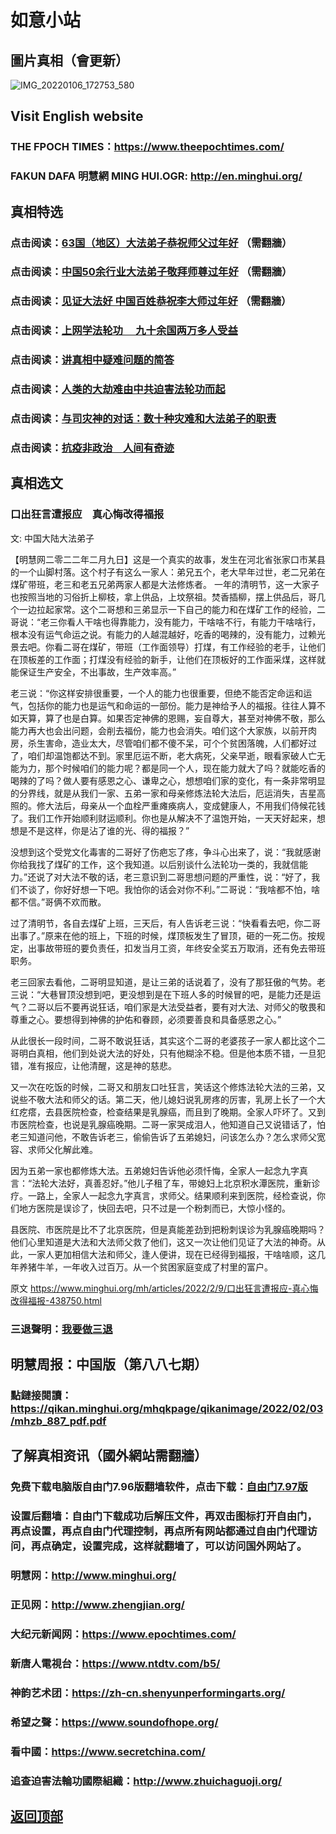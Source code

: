 # 如意小站

## 圖片真相（會更新）

![IMG_20220106_172753_580](https://user-images.githubusercontent.com/79625284/153165885-db03a857-e358-415e-8d43-55109bd67e81.jpg)

## Visit English website

### THE FPOCH TIMES：https://www.theepochtimes.com/

### FAKUN DAFA 明慧網 MING HUI.OGR: http://en.minghui.org/

## 真相特选

### 点击阅读：[63国（地区）大法弟子恭祝师父过年好](https://greetings.minghui.org/mh/articles/2022/2/1/63%E5%9B%BD%EF%BC%88%E5%9C%B0%E5%8C%BA%EF%BC%89%E5%A4%A7%E6%B3%95%E5%BC%9F%E5%AD%90%E6%81%AD%E7%A5%9D%E5%B8%88%E7%88%B6%E8%BF%87%E5%B9%B4%E5%A5%BD-438145.html?fbclid=IwAR3B4woqobiRdOiOoRZBs5JmreUPvSiukJ7ZzvPXlibkFyiS2kNMYXPwFbo) （需翻牆）

### 点击阅读：[中国50余行业大法弟子敬拜师尊过年好](https://greetings.minghui.org/mh/articles/2022/1/31/%E4%B8%AD%E5%9B%BD50%E4%BD%99%E8%A1%8C%E4%B8%9A%E5%A4%A7%E6%B3%95%E5%BC%9F%E5%AD%90%E6%95%AC%E6%8B%9C%E5%B8%88%E5%B0%8A%E8%BF%87%E5%B9%B4%E5%A5%BD-437915.html) （需翻牆）

### 点击阅读：[见证大法好 中国百姓恭祝李大师过年好](https://greetings.minghui.org/mh/articles/2022/1/29/%E8%A7%81%E8%AF%81%E5%A4%A7%E6%B3%95%E5%A5%BD-%E4%B8%AD%E5%9B%BD%E7%99%BE%E5%A7%93%E6%81%AD%E7%A5%9D%E6%9D%8E%E5%A4%A7%E5%B8%88%E8%BF%87%E5%B9%B4%E5%A5%BD-437838.html) （需翻牆）

### 点击阅读：[上网学法轮功 　九十余国两万多人受益](https://github.com/pinhe91/jcxw5/tree/main)

### 点击阅读：[讲真相中疑难问题的简答](https://github.com/pinhe91/jcxw3/tree/main)

### 点击阅读：[人类的大劫难由中共迫害法轮功而起](https://github.com/pinhe91/jcxw4/tree/main) 

### 点击阅读：[与司灾神的对话：数十种灾难和大法弟子的职责](https://github.com/pinhe91/jcxw1/tree/main) 

### 点击阅读：[抗疫非政治　人间有奇迹](https://github.com/pinhe91/jcxw2/tree/main) 

## 真相选文

### 口出狂言遭报应　真心悔改得福报

文: 中国大陆大法弟子 

【明慧网二零二二年二月九日】这是一个真实的故事，发生在河北省张家口市某县的一个山脚村落。这个村子有这么一家人：弟兄五个，老大早年过世，老二兄弟在煤矿带班，老三和老五兄弟两家人都是大法修炼者。
一年的清明节，这一大家子也按照当地的习俗折上柳枝，拿上供品，上坟祭祖。焚香插柳，摆上供品后，哥几个一边拉起家常。这个二哥想和三弟显示一下自己的能力和在煤矿工作的经验，二哥说：“老三你看人干啥也得靠能力，没有能力，干啥啥不行，有能力干啥啥行，根本没有运气命运之说。有能力的人越混越好，吃香的喝辣的，没有能力，过赖光景去吧。你看二哥在煤矿，带班（工作面领导）打煤，有工作经验的老手，让他们在顶板差的工作面；打煤没有经验的新手，让他们在顶板好的工作面采煤，这样就能保证生产安全，不出事故，生产效率高。”

老三说：“你这样安排很重要，一个人的能力也很重要，但绝不能否定命运和运气，包括你的能力也是运气和命运的一部份。能力是神给予人的福报。往往人算不如天算，算了也是白算。如果否定神佛的恩赐，妄自尊大，甚至对神佛不敬，那么能力再大也会出问题，会削去福份，能力也会消失。咱们这个大家族，以前开肉房，杀生害命，造业太大，尽管咱们都不傻不呆，可个个贫困落魄，人们都好过了，咱们却温饱都达不到。家里厄运不断，老大病死，父亲早逝，眼看家破人亡无能为力，那个时候咱们的能力呢？都是同一个人，现在能力就大了吗？就能吃香的喝辣的了吗？做人要有感恩之心、谦卑之心，想想咱们家的变化，有一条非常明显的分界线，就是从我们一家、五弟一家和母亲修炼法轮大法后，厄运消失，吉星高照的。修大法后，母亲从一个血栓严重瘫痪病人，变成健康人，不用我们侍候花钱了。我们工作开始顺利财运顺利。你也是从解决不了温饱开始，一天天好起来，想想是不是这样，你是沾了谁的光、得的福报？”

没想到这个受党文化毒害的二哥好了伤疤忘了疼，争斗心出来了，说：“我就感谢你给我找了煤矿的工作，这个我知道。以后别谈什么法轮功一类的，我就信能力。”还说了对大法不敬的话，老三意识到二哥思想问题的严重性，说：“好了，我们不谈了，你好好想一下吧。我怕你的话会对你不利。”二哥说：“我啥都不怕，啥都不信。”哥俩不欢而散。

过了清明节，各自去煤矿上班，三天后，有人告诉老三说：“快看看去吧，你二哥出事了。”原来在他的班上，下班的时候，煤顶板发生了冒顶，砸的一死二伤。按规定，出事故带班的要负责任，扣发当月工资，年终安全奖五万取消，还有免去带班职务。

老三回家去看他，二哥明显知道，是让三弟的话说着了，没有了那狂傲的气势。老三说：“大巷冒顶没想到吧，更没想到是在下班人多的时候冒的吧，是能力还是运气？二哥以后不要再说狂话，咱们家是大法受益者，要有对大法、对师父的敬畏和尊重之心。要想得到神佛的护佑和眷顾，必须要善良和具备感恩之心。”

从此很长一段时间，二哥不敢说狂话，其实这个二哥的老婆孩子一家人都比这个二哥明白真相，他们到处说大法的好处，只有他糊涂不稳。但是他本质不错，一旦犯错，准有报应，让他清醒，这是神的慈悲。

又一次在吃饭的时候，二哥又和朋友口吐狂言，笑话这个修炼法轮大法的三弟，又说些不敬大法和师父的话。第二天，他儿媳妇说乳房疼的厉害，乳房上长了一个大红疙瘩，去县医院检查，检查结果是乳腺癌，而且到了晚期。全家人吓坏了。又到市医院检查，也说是乳腺癌晚期。二哥一家哭成泪人，他知道自己又说错话了，怕老三知道问他，不敢告诉老三，偷偷告诉了五弟媳妇，问该怎么办？怎么求师父宽容、求师父化解此难。

因为五弟一家也都修炼大法。五弟媳妇告诉他必须忏悔，全家人一起念九字真言：“法轮大法好，真善忍好。”他儿子租了车，带媳妇上北京积水潭医院，重新诊疗。一路上，全家人一起念九字真言，求师父。结果顺利来到医院，经检查说，你们地方医院是误诊了，快回去吧，只不过是一个粉刺而已，大惊小怪的。

县医院、市医院是比不了北京医院，但是真能差劲到把粉刺误诊为乳腺癌晚期吗？他们心里知道是大法和大法师父救了他们，这又一次让他们见证了大法的神奇。从此，一家人更加相信大法和师父，逢人便讲，现在已经得到福报，干啥啥顺，这几年养猪牛羊，一年收入过百万。从一个贫困家庭变成了村里的富户。

原文 https://www.minghui.org/mh/articles/2022/2/9/口出狂言遭报应-真心悔改得福报-438750.html

### 三退聲明：[我要做三退](https://tuidang.epochtimes.com/)

## 明慧周报：中国版（第八八七期）

### 點鏈接閱讀：https://qikan.minghui.org/mhqkpage/qikanimage/2022/02/03/mhzb_887_pdf.pdf

## 了解真相资讯（國外網站需翻牆）

### 免费下载电脑版自由门7.96版翻墙软件，点击下载：[自由门7.97版](https://github.com/pinhe91/tuiguang/files/6839679/fg797r.zip)

### 设置后翻墙：自由门下载成功后解压文件，再双击图标打开自由门，再点设置，再点自由门代理控制，再点所有网站都通过自由门代理访问，再点确定，设置完成，这样就翻墙了，可以访问国外网站了。

### 明慧网：http://www.minghui.org/

### 正见网：http://www.zhengjian.org/

### 大纪元新闻网：https://www.epochtimes.com/

### 新唐人電視台：https://www.ntdtv.com/b5/

### 神韵艺术团：https://zh-cn.shenyunperformingarts.org/

### 希望之聲：https://www.soundofhope.org/

### 看中國：https://www.secretchina.com/

### 追查迫害法輪功國際組織：http://www.zhuichaguoji.org/

## [返回顶部](https://git.io/Js3EY)
